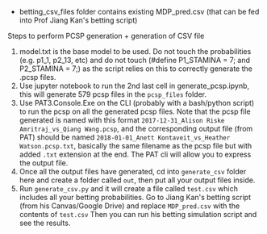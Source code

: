 - betting_csv_files folder contains existing MDP_pred.csv (that can be fed into Prof Jiang Kan's betting script)

Steps to perform PCSP generation + generation of CSV file

1. model.txt is the base model to be used. Do not touch the probabilities (e.g. p1_1, p2_13, etc) and do not touch (#define P1_STAMINA = 7; and P2_STAMINA = 7;) as the script relies on this to correctly generate the .pcsp files.
2. Use jupyter notebook to run the 2nd last cell in generate_pcsp.ipynb, this will generate 579 pcsp files in the `pcsp_files` folder.
3. Use PAT3.Console.Exe on the CLI (probably with a bash/python script) to run the pcsp on all the generated pcsp files. Note that the pcsp file generated is named with this format `2017-12-31_Alison Riske Amritraj_vs_Qiang Wang.pcsp`, and the corresponding output file (from PAT) should be named `2018-01-01_Anett Kontaveit_vs_Heather Watson.pcsp.txt`, basically the same filename as the pcsp file but with added `.txt` extension at the end. The PAT cli will allow you to express the output file.
4. Once all the output files have generated, cd into `generate_csv` folder here and create a folder called `out`, then put all your output files inside.
5. Run `generate_csv.py` and it will create a file called `test.csv` which includes all your betting probabilities. Go to Jiang Kan's betting script (from his Canvas/Google Drive) and replace `MDP_pred.csv` with the contents of `test.csv` Then you can run his betting simulation script and see the results.
